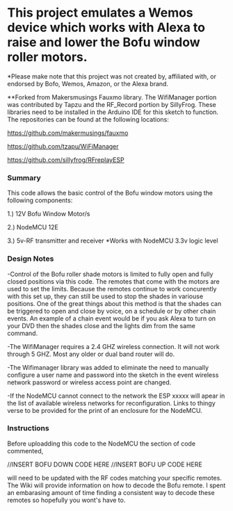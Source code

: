 # This project emulates a Wemos device which works with Alexa to raise and lower the Bofu window roller motors.  
*Please make note that this project was not created by, affiliated with, or endorsed by Bofo, Wemos, Amazon, or the Alexa brand.

**Forked from Makersmusings Fauxmo library.  The WifiManager portion was contributed by Tapzu and the RF_Record portion by SillyFrog.  These libraries need to be installed in the Arduino IDE for this sketch to function. The repositories can be found at the following locations:

https://github.com/makermusings/fauxmo

https://github.com/tzapu/WiFiManager

https://github.com/sillyfrog/RFreplayESP

### Summary

This code allows the basic control of the Bofu window motors using the following components:

1.) 12V Bofu Window Motor/s

2.) NodeMCU 12E

3.) 5v-RF transmitter and receiver *Works with NodeMCU 3.3v logic level

### Design Notes
-Control of the Bofu roller shade motors is limited to fully open and fully closed positions via this code.  The remotes that come with the motors are used to set the limits.  Because the remotes continue to work concurently with this set up, they can still be used to stop the shades in variouse positions.  One of the great things about this method is that the shades can be triggered to open and close by voice, on a schedule or by other chain events.  An example of a chain event would be if you ask Alexa to turn on your DVD then the shades close and the lights dim from the same command.

-The WifiManager requires a 2.4 GHZ wireless connection. It will not work through 5 GHZ. Most any older or dual band router will do.

-The Wifimanager library was added to eliminate the need to manually configure a user name and password into the sketch in the event wireless network password or wireless access point are changed.

-If the NodeMCU cannot connect to the network the ESP xxxxx will apear in the list of available wireless networks for reconfiguration.
Links to thingy verse to be provided for the print of an enclosure for the NodeMCU.

### Instructions

Before uploadding this code to the NodeMCU the section of code commented, 

//INSERT BOFU DOWN CODE HERE
//INSERT BOFU UP CODE HERE

will need to be updated with the RF codes matching your specific remotes. The Wiki will provide information on how to decode the Bofu remote. I spent an embarasing amount of time finding a consistent way to decode these remotes so hopefully you wont's have to.
